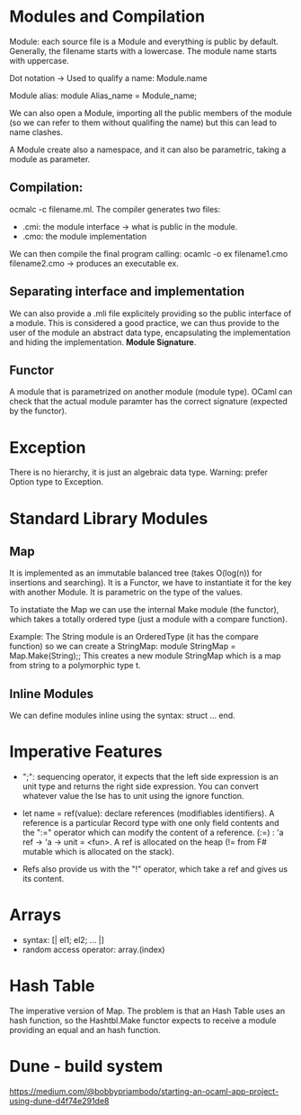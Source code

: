 # Modules and Compilation

Module: each source file is a Module and everything is public by default. 
Generally, the filename starts with a lowercase.
The module name starts with uppercase.

Dot notation -> Used to qualify a name: Module.name

Module alias: module Alias_name = Module_name;

We can also open a Module, importing all the public members of the module (so we can refer to them without qualifing the name) but this can lead to name clashes. 

A Module create also a namespace, and it can also be parametric, taking a module as parameter.

## Compilation:
ocmalc -c filename.ml.
The compiler generates two files:
* .cmi: the module interface -> what is public in the module.
* .cmo: the module implementation

We can then compile the final program calling:
ocamlc -o ex filename1.cmo filename2.cmo -> produces an executable ex.  

## Separating interface and implementation
We can also provide a .mli file explicitely providing so the public interface of a module. This is considered a good practice, we can thus provide to the user of the module an abstract data type, encapsulating the implementation and hiding the implementation. **Module Signature**.

## Functor
A module that is parametrized on another module (module type).
OCaml can check that the actual module paramter has the correct signature (expected by the functor).

# Exception
There is no hierarchy, it is just an algebraic data type.
Warning: prefer Option type to Exception.

# Standard Library Modules
## Map
It is implemented as an immutable balanced tree (takes O(log(n)) for insertions and searching). It is a Functor, we have to instantiate it for the key with another Module. It is parametric on the type of the values.

To instatiate the Map we can use the internal Make module (the functor), which takes a totally ordered type (just a module with a compare function).

Example: The String module is an OrderedType (it has the compare function) so we can create a StringMap:
module StringMap = Map.Make(String);; This creates a new module StringMap which is a map from string to a polymorphic type t.

## Inline Modules
We can define modules inline using the syntax: struct ... end.

# Imperative Features
* ";": sequencing operator, it expects that the left side expression is an unit type and returns the right side expression. You can convert whatever value the lse has to unit using the ignore function.

* let name = ref(value): declare references (modifiables identifiers). A reference is a particular Record type with one only field contents and the ":=" operator which can modify the content of a reference. (:=) : 'a ref -> 'a -> unit = <fun\>. A ref is allocated on the heap (!= from F# mutable which is allocated on the stack).

* Refs also provide us with the "!" operator, which take a ref and gives us its content.

# Arrays
* syntax: [| el1; el2; ... |]
* random access operator: array.(index)

# Hash Table
The imperative version of Map. The problem is that an Hash Table uses an hash function, so the Hashtbl.Make functor expects to receive a module providing an equal and an hash function. 

# Dune - build system
https://medium.com/@bobbypriambodo/starting-an-ocaml-app-project-using-dune-d4f74e291de8
